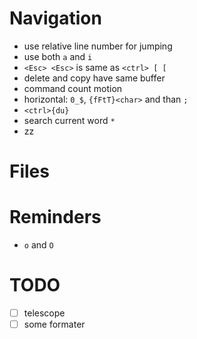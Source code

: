 # Navigation
 - use relative line number for jumping
 - use both `a` and `i`
 - `<Esc> <Esc>` is same as `<ctrl> [ [`
 - delete and copy have same buffer
 - command count motion
 - horizontal: `0_$`, `{fFtT}<char>` and than `;`
 - `<ctrl>{du}`
 - search current word `*`
 - zz

# Files

# Reminders
 - `o` and `O`

# TODO
 - [ ] telescope
 - [ ] some formater
